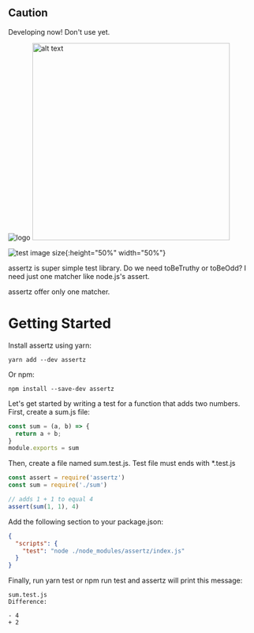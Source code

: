 ## Caution
Developing now!
Don't use yet.

![logo](https://user-images.githubusercontent.com/26253721/66712469-fa9f3480-edd7-11e9-9b6d-f3e9b2c4264b.png)
<img src="https://user-images.githubusercontent.com/26253721/66712469-fa9f3480-edd7-11e9-9b6d-f3e9b2c4264b.png" alt="alt text" width="400" height="400">

![test image size](https://user-images.githubusercontent.com/26253721/66712469-fa9f3480-edd7-11e9-9b6d-f3e9b2c4264b.png){:height="50%" width="50%"}



assertz is super simple test library.
Do we need toBeTruthy or toBeOdd?
I need just one matcher like node.js's assert.

assertz offer only one matcher.


# Getting Started
Install assertz using yarn:

```
yarn add --dev assertz
```
Or npm:

```
npm install --save-dev assertz
```

Let's get started by writing a test for a function that adds two numbers. First, create a sum.js file:

``` js
const sum = (a, b) => {
  return a + b;
}
module.exports = sum
```

Then, create a file named sum.test.js. Test file must ends with *.test.js

``` js
const assert = require('assertz')
const sum = require('./sum')

// adds 1 + 1 to equal 4
assert(sum(1, 1), 4)
```

Add the following section to your package.json:

```json
{
  "scripts": {
    "test": "node ./node_modules/assertz/index.js"
  }
}
```
Finally, run yarn test or npm run test and assertz will print this message:

```
sum.test.js
Difference:

- 4
+ 2
```